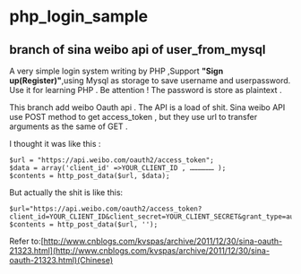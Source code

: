 # php_login_sample
## branch of **sina weibo api** of **user_from_mysql**
A very simple login system writing by PHP ,Support **"Sign up(Register)"**,using Mysql as storage to save username and userpassword. Use it for learning PHP . Be attention ! The password is store as plaintext .

This branch add weibo Oauth api . The API is a load of shit. Sina weibo API use POST method to get access_token , but they use url to transfer arguments as the same of GET .

I thought it was like this :

```
$url = "https://api.weibo.com/oauth2/access_token";
$data = array('client_id' =>YOUR_CLIENT_ID , ……………… );
$contents = http_post_data($url, $data);
```

But actually the shit is like this:

```
$url="https://api.weibo.com/oauth2/access_token?client_id=YOUR_CLIENT_ID&client_secret=YOUR_CLIENT_SECRET&grant_type=authorization_code&redirect_uri=YOUR_REGISTERED_REDIRECT_URI&code=CODE";
$contents = http_post_data($url, '');
```

Refer to:[http://www.cnblogs.com/kvspas/archive/2011/12/30/sina-oauth-21323.html](http://www.cnblogs.com/kvspas/archive/2011/12/30/sina-oauth-21323.html)(Chinese)
